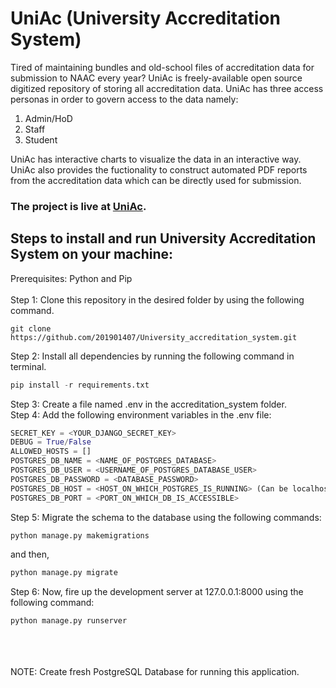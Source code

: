 # UniAc (University Accreditation System)
Tired of maintaining bundles and old-school files of accreditation data for submission to NAAC every year? UniAc is freely-available open source digitized repository of storing all accreditation data. UniAc has three access personas in order to govern access to the data namely:
1. Admin/HoD
2. Staff
3. Student

UniAc has interactive charts to visualize the data in an interactive way. UniAc also provides the fuctionality to construct automated PDF reports from the accreditation data which can be directly used for submission.
### The project is live at [UniAc](https://dobbyhacker54.pythonanywhere.com/).
## Steps to install and run University Accreditation System on your machine:
Prerequisites: Python and Pip <br/><br/> 
Step 1: Clone this repository in the desired folder by using the following command.<br/>
```git
git clone https://github.com/201901407/University_accreditation_system.git
```
Step 2: Install all dependencies by running the following command in terminal. <br/>
```python
pip install -r requirements.txt
```
Step 3: Create a file named .env in the accreditation_system folder.<br/>
Step 4: Add the following environment variables in the .env file:<br/>
```python
SECRET_KEY = <YOUR_DJANGO_SECRET_KEY>
DEBUG = True/False
ALLOWED_HOSTS = []
POSTGRES_DB_NAME = <NAME_OF_POSTGRES_DATABASE>
POSTGRES_DB_USER = <USERNAME_OF_POSTGRES_DATABASE_USER>
POSTGRES_DB_PASSWORD = <DATABASE_PASSWORD>
POSTGRES_DB_HOST = <HOST_ON_WHICH_POSTGRES_IS_RUNNING> (Can be localhost or some Deployed URL)
POSTGRES_DB_PORT = <PORT_ON_WHICH_DB_IS_ACCESSIBLE>
```
Step 5: Migrate the schema to the database using the following commands:<br/>
```python
python manage.py makemigrations
``` 
and then, 
```python
python manage.py migrate
```
Step 6: Now, fire up the development server at 127.0.0.1:8000 using the following command:<br/>
```python
python manage.py runserver
```
<br/>
<br/>
<br/>
NOTE: Create fresh PostgreSQL Database for running this application.




